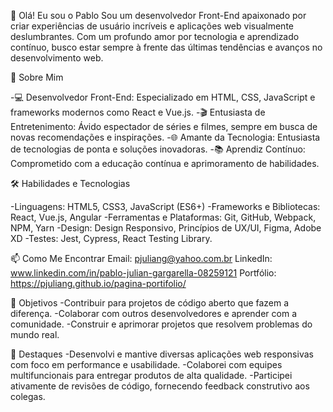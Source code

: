 👋 Olá! Eu sou o Pablo
Sou um desenvolvedor Front-End apaixonado por criar experiências de usuário incríveis e aplicações web visualmente deslumbrantes. Com um profundo amor por tecnologia e aprendizado contínuo, busco estar sempre à frente das últimas tendências e avanços no desenvolvimento web.

🚀 Sobre Mim

-💻 Desenvolvedor Front-End: Especializado em HTML, CSS, JavaScript e frameworks modernos como React e Vue.js.
-🎬 Entusiasta de Entretenimento: Ávido espectador de séries e filmes, sempre em busca de novas recomendações e inspirações.
-🌐 Amante da Tecnologia: Entusiasta de tecnologias de ponta e soluções inovadoras.
-📚 Aprendiz Contínuo: Comprometido com a educação contínua e aprimoramento de habilidades.

🛠️ Habilidades e Tecnologias

-Linguagens: HTML5, CSS3, JavaScript (ES6+)
-Frameworks e Bibliotecas: React, Vue.js, Angular
-Ferramentas e Plataformas: Git, GitHub, Webpack, NPM, Yarn
-Design: Design Responsivo, Princípios de UX/UI, Figma, Adobe XD
-Testes: Jest, Cypress, React Testing Library.

📫 Como Me Encontrar
Email: pjuliang@yahoo.com.br
LinkedIn: www.linkedin.com/in/pablo-julian-gargarella-08259121
Portfólio:  https://pjuliang.github.io/pagina-portifolio/

🎯 Objetivos
-Contribuir para projetos de código aberto que fazem a diferença.
-Colaborar com outros desenvolvedores e aprender com a comunidade.
-Construir e aprimorar projetos que resolvem problemas do mundo real.

🌟 Destaques
-Desenvolvi e mantive diversas aplicações web responsivas com foco em performance e usabilidade.
-Colaborei com equipes multifuncionais para entregar produtos de alta qualidade.
-Participei ativamente de revisões de código, fornecendo feedback construtivo aos colegas.


